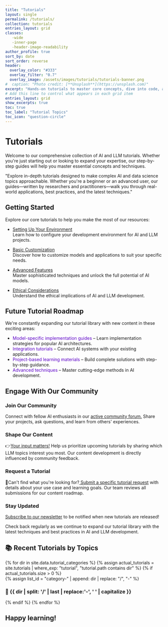 ```yaml
---
title: "Tutorials"
layout: single
permalink: /tutorials/
collection: tutorials
entries_layout: grid
classes:
   -wide
   -inner-page
   -header-image-readability
author_profile: true
sort_by: date
sort_order: reverse
header:
  overlay_color: "#333"
  overlay_filter: "0.7"
  overlay_image: /assets/images/tutorials/tutorials-banner.png
#  caption: "Photo credit: [**Unsplash**](https://unsplash.com)"
excerpt: "Hands-on tutorials to master core concepts, dive into code, and build expertise in machine learning and data science."
# Add this line to control what appears in each grid item
entries_layout: grid
show_excerpts: true
toc: true
toc_label: "Tutorial Topics"
toc_icon: "question-circle"
---
```


# Tutorials

Welcome to our comprehensive collection of AI and LLM tutorials. Whether you're just starting out or looking to expand your expertise, our step-by-step guides will help you master essential concepts and techniques.

"Explore in-depth tutorials designed to make complex AI and data science topics approachable. Whether you're a beginner or an advanced user, our guides—written by researchers and practitioners—walk you through real-world applications, best practices, and the latest techniques."



## Getting Started

Explore our core tutorials to help you make the most of our resources:

- [Setting Up Your Environment](/tutorials/setup)  
  Learn how to configure your development environment for AI and LLM projects.

- [Basic Customization](/tutorials/basic-customization/)  
  Discover how to customize models and applications to suit your specific needs.

- [Advanced Features](/tutorials/advanced-features/)  
  Master sophisticated techniques and unlock the full potential of AI models.

- [Ethical Considerations](/tutorials/ethical-considerations/)  
  Understand the ethical implications of AI and LLM development.

## Future Tutorial Roadmap

We're constantly expanding our tutorial library with new content in these exciting areas:

- <span style="color:#5c00c7;">Model-specific implementation guides</span> – Learn implementation strategies for popular AI architectures.
- <span style="color:#5c00c7;">Integration tutorials</span> – Connect AI systems with your existing applications.
- <span style="color:#5c00c7;">Project-based learning materials</span> – Build complete solutions with step-by-step guidance.
- <span style="color:#5c00c7;">Advanced techniques</span> – Master cutting-edge methods in AI development.


## Engage With Our Community

### Join Our Community

<p>Connect with fellow AI enthusiasts in our <a href="/community/forum">active community forum.</a> Share your projects, ask questions, and learn from others' experiences.</p>

### Shape Our Content

<p>👉<a href="/community/feedback">Your input matters!</a> Help us prioritize upcoming tutorials by sharing which LLM topics interest you most. Our content development is directly influenced by community feedback.</p>

### Request a Tutorial

<p>📌Can't find what you're looking for?<a href="/community/request"> Submit a specific tutorial request</a> with details about your use case and learning goals. Our team reviews all submissions for our content roadmap.</p>

### Stay Updated

<p><a href="/community/subscribe">Subscribe to our newsletter</a> to be notified when new tutorials are released!</p>

Check back regularly as we continue to expand our tutorial library with the latest techniques and best practices in AI and LLM development.

<h2>📚 Recent Tutorials by Topics</h2>

<div class="categories">
  {% for dir in site.data.tutorial_categories %}
    {% assign actual_tutorials = site.tutorials | where_exp: "tutorial", "tutorial.path contains dir" %}
    {% if actual_tutorials.size > 0 %}
      <div class="category">
        {% assign list_id = "category-" | append: dir | replace: "/", "-" %}
        <h3 class="category-toggle" data-target="{{ list_id }}">
          📁 {{ dir | split: '/' | last | replace:'-', ' ' | capitalize }}
        </h3>
        <ul id="{{ list_id }}" class="category-list" style="display: none;">
          {% for tutorial in actual_tutorials %}
            <li>
              <a href="{{ tutorial.url }}">{{ tutorial.title }}</a>
              <small>({{ tutorial.date | date: "%Y-%m-%d" }})</small>
            </li>
          {% endfor %}
        </ul>
      </div>
    {% endif %}
  {% endfor %}
</div>

<script src="{{ '/assets/js/tutorials-toggle.js' | relative_url }}"></script>


## Happy learning!